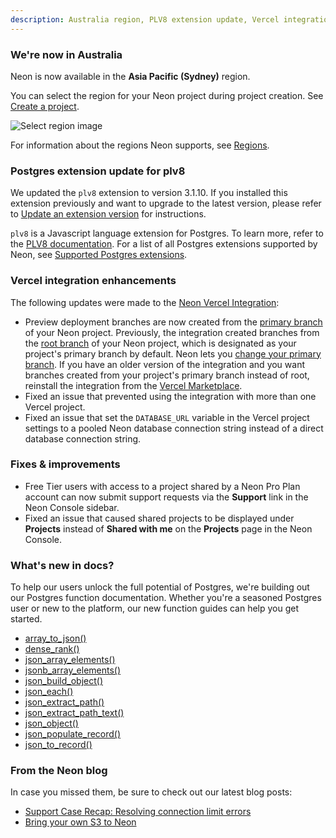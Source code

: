 ```yaml
---
description: Australia region, PLV8 extension update, Vercel integration enhancements, and more 
---
```


### We're now in Australia

Neon is now available in the **Asia  Pacific (Sydney)**	region.

You can select the region for your Neon project during project creation. See [Create a project](/docs/manage/projects#create-a-project).

![Select region image](/docs/introduction/project_creation_regions.png)

For information about the regions Neon supports, see [Regions](/docs/introduction/regions).

### Postgres extension update for plv8 

We updated the `plv8` extension to version 3.1.10. If you installed this extension previously and want to upgrade to the latest version, please refer to [Update an extension version](https://neon.tech/docs/extensions/pg-extensions#update-an-extension-version) for instructions.

`plv8` is a Javascript language extension for Postgres. To learn more, refer to the [PLV8 documentation](https://plv8.github.io/). For a list of all Postgres extensions supported by Neon, see [Supported Postgres extensions](https://neon.tech/docs/extensions/pg-extensions).

### Vercel integration enhancements

The following updates were made to the [Neon Vercel Integration](https://vercel.com/integrations/neon):

- Preview deployment branches are now created from the [primary branch](/docs/reference/glossary#primary-branch) of your Neon project. Previously, the integration created branches from the [root branch](/docs/reference/glossary#root-branch) of your Neon project, which is designated as your project's primary branch by default. Neon lets you [change your primary branch](/docs/manage/branches#set-a-branch-as-primary). If you have an older version of the integration and you want branches created from your project's primary branch instead of root, reinstall the integration from the [Vercel Marketplace](https://vercel.com/integrations).
- Fixed an issue that prevented using the integration with more than one Vercel project. 
- Fixed an issue that set the `DATABASE_URL` variable in the Vercel project settings to a pooled Neon database connection string instead of a direct database connection string.

### Fixes & improvements

- Free Tier users with access to a project shared by a Neon Pro Plan account can now submit support requests via the **Support** link in the Neon Console sidebar.
- Fixed an issue that caused shared projects to be displayed under **Projects** instead of **Shared with me** on the **Projects** page in the Neon Console.

### What's new in docs?

To help our users unlock the full potential of Postgres, we're building out our Postgres function documentation. Whether you're a seasoned Postgres user or new to the platform, our new function guides can help you get started.

- [array_to_json()](https://neon.tech/docs/functions/array_to_json)
- [dense_rank()](https://neon.tech/docs/functions/dense_rank)
- [json_array_elements()](https://neon.tech/docs/functions/json_array_elements)
- [jsonb_array_elements()](https://neon.tech/docs/functions/jsonb_array_elements)
- [json_build_object()](https://neon.tech/docs/functions/json_build_object)
- [json_each()](https://neon.tech/docs/functions/json_each)
- [json_extract_path()](https://neon.tech/docs/functions/json_extract_path)
- [json_extract_path_text()](https://neon.tech/docs/functions/json_extract_path_text)
- [json_object()](https://neon.tech/docs/functions/json_object)
- [json_populate_record()](https://neon.tech/docs/functions/json_populate_record)
- [json_to_record()](https://neon.tech/docs/functions/json_to_record)

### From the Neon blog

In case you missed them, be sure to check out our latest blog posts:

- [Support Case Recap: Resolving connection limit errors](https://neon.tech/blog/postgres-support-case-recap)
- [Bring your own S3 to Neon](https://neon.tech/blog/bring-your-own-s3-to-neon)
